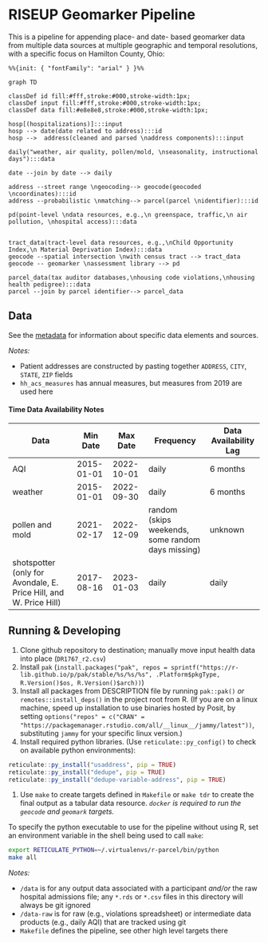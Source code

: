 # RISEUP Geomarker Pipeline

This is a pipeline for appending place- and date- based geomarker data from multiple data sources at multiple geographic and temporal resolutions, with a specific focus on Hamilton County, Ohio:

```mermaid
%%{init: { "fontFamily": "arial" } }%%

graph TD

classDef id fill:#fff,stroke:#000,stroke-width:1px;
classDef input fill:#fff,stroke:#000,stroke-width:1px;
classDef data fill:#e8e8e8,stroke:#000,stroke-width:1px;

hosp[(hospitalizations)]:::input
hosp --> date(date related to address):::id
hosp -->  address(cleaned and parsed \naddress components):::input

daily("weather, air quality, pollen/mold, \nseasonality, instructional days"):::data

date --join by date --> daily

address --street range \ngeocoding--> geocode(geocoded \ncoordinates):::id
address --probabilistic \nmatching--> parcel(parcel \nidentifier):::id

pd(point-level \ndata resources, e.g.,\n greenspace, traffic,\n air pollution, \nhospital access):::data


tract_data(tract-level data resources, e.g.,\nChild Opportunity Index,\n Material Deprivation Index):::data
geocode --spatial intersection \nwith census tract --> tract_data
geocode -- geomarker \nassessment library --> pd

parcel_data(tax auditor databases,\nhousing code violations,\nhousing health pedigree):::data
parcel --join by parcel identifier--> parcel_data

```

## Data

See the [metadata](data/riseup_geomarker_pipeline/tabular-data-resource.yaml) for information about specific data elements and sources.

*Notes:*

- Patient addresses are constructed by pasting together `ADDRESS`, `CITY`, `STATE`, `ZIP` fields
- `hh_acs_measures` has annual measures, but measures from 2019 are used here

#### Time Data Availability Notes

| Data                                                                      | Min Date   | Max Date   | Frequency                                         | Data Availability Lag |
|--------------------------|------------|------------|-----------|-------------|
| AQI                                                                       | 2015-01-01 | 2022-10-01 | daily                                             | 6 months              |
| weather                 | 2015-01-01 | 2022-09-30 | daily                                             | 6 months              |
| pollen and mold | 2021-02-17 | 2022-12-09 | random (skips weekends, some random days missing) | unknown |
| shotspotter (only for Avondale, E. Price Hill, and W. Price Hill) | 2017-08-16 | 2023-01-03 | daily                                             | daily                 |

## Running & Developing

1. Clone github repository to destination; manually move input health data into place (`DR1767_r2.csv`)
1. Install `pak` (`install.packages("pak", repos = sprintf("https://r-lib.github.io/p/pak/stable/%s/%s/%s", .Platform$pkgType, R.Version()$os, R.Version()$arch))`)
1. Install all packages from DESCRIPTION file by running `pak::pak()` *or* `remotes::install_deps()` in the project root from R. (If you are on a linux machine, speed up installation to use binaries hosted by Posit, by setting `options("repos" = c("CRAN" = "https://packagemanager.rstudio.com/all/__linux__/jammy/latest"))`, substituting `jammy` for your specific linux version.)
1. Install required python libraries. (Use `reticulate::py_config()` to check on available python environments):
```R
reticulate::py_install("usaddress", pip = TRUE)
reticulate::py_install("dedupe", pip = TRUE)
reticulate::py_install("dedupe-variable-address", pip = TRUE)
```
1. Use `make` to create targets defined in `Makefile` or `make tdr` to create the final output as a tabular data resource. *`docker` is required to run the `geocode` and `geomark` targets.* 

To specify the python executable to use for the pipeline without using R, set an environment variable in the shell being used to call `make`:

```sh
export RETICULATE_PYTHON=~/.virtualenvs/r-parcel/bin/python
make all
```

*Notes:*

- `/data` is for any output data associated with a participant *and/or* the raw hospital admissions file; any `*.rds` or `*.csv` files in this directory will always be git ignored
- `/data-raw` is for raw (e.g., violations spreadsheet) or intermediate data products (e.g., daily AQI) that are tracked using git
- `Makefile` defines the pipeline, see other high level targets there
